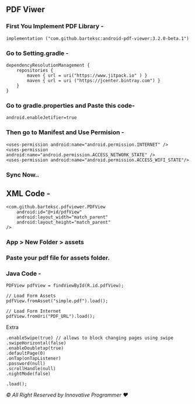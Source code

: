 ## PDF Viwer

### First You Implement PDF Library - 

```
implementation ("com.github.barteksc:android-pdf-viewer:3.2.0-beta.1")
```

### Go to Setting.gradle -

```
dependencyResolutionManagement {
    repositories {
        maven { url = uri("https://www.jitpack.io" ) }
        maven { url = uri ("https://jcenter.bintray.com") }
    }
}
```

### Go to gradle.properties and Paste this code-

```
android.enableJetifier=true
```


### Then go to Manifest and Use Permision -

```
<uses-permission android:name="android.permission.INTERNET" />
<uses-permission android:name="android.permission.ACCESS_NETWORK_STATE" />
<uses-permission android:name="android.permission.ACCESS_WIFI_STATE"/>
```

### Sync Now..

## XML Code -

```
<com.github.barteksc.pdfviewer.PDFView
    android:id="@+id/pdfView"
    android:layout_width="match_parent"
    android:layout_height="match_parent"
/>

```

### App > New Folder > assets 

### Paste your pdf file for assets folder.


### Java Code -

```
PDFView pdfView = findViewById(R.id.pdfView);

// Load Form Assets
pdfView.fromAsset("simple.pdf").load();

// Load Form Internet
pdfView.fromUri("PDF_URL").load();
```


Extra

```
.enableSwipe(true) // allows to block changing pages using swipe
.swipeHorizontal(false)
.enableDoubletap(true)
.defaultPage(0)
.onTap(onTapListener)
.password(null)
.scrollHandle(null)
.nightMode(false)

.load();
```



_© All Right Reserved by Innovative Programmer ❤️_
